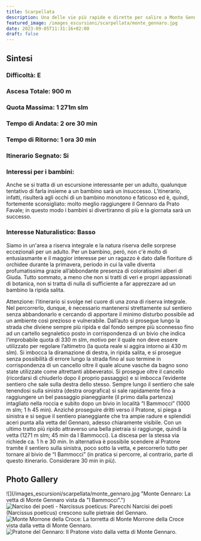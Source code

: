 ```yaml
---
title: Scarpellata
description: Una delle vie più rapide e dirette per salire a Monte Gennaro (1271 m) è quella che da Marcellina sale per la Scarpellata, cuore di una delle due riserve integrali del parco. Si tratta di un itinerario rapido e ripido, interessante per la varietà della vegetazione ma un po’ monotono se non decisamente noioso agli occhi degli escursionisti più giovani.
featured_image: /images_escursioni/scarpellata/monte_gennaro.jpg
date: 2023-09-05T11:31:16+02:00
draft: false
---
```



## Sintesi
### Difficoltà: E
### Ascesa Totale: 900 m
### Quota Massima: 1 271m slm
### Tempo di Andata: 2 ore 30 min
### Tempo di Ritorno: 1 ora 30 min
### Itinerario Segnato: Si
### Interessi per i bambini:
 Anche se si tratta di un escursione interessante per un adulto, qualunque tentativo di farla insieme a un bambino sarà un insuccesso. L’itinerario, infatti, risulterà agli occhi di un bambino monotono e faticoso ed è, quindi, fortemente sconsigliato: molto meglio raggiungere il Gennaro da Prato Favale; in questo modo i bambini si divertiranno di più e la giornata sarà un successo.
### Interesse Naturalistico: Basso
Siamo in un'area a riserva integrale e la natura riserva delle sorprese eccezionali per un adulto. Per un bambino, però, non c'è molto di entusiasmante e il maggior interesse per un ragazzo è dato dalle fioriture di orchidee durante la primavera, periodo in cui la valle diventa profumatissima grazie all’abbondante presenza di coloratissimi alberi di Giuda. Tutto sommato, a meno che non si tratti di veri e propri appassionati di botanica, non si tratta di nulla di sufficiente a far apprezzare ad un bambino la ripida salita.

 
Attenzione: l’itinerario si svolge nel cuore di una zona di riserva integrale. Nel percorrerlo, dunque, è necessario mantenersi strettamente sul sentiero senza abbandonarlo e cercando di apportare il minimo disturbo possibile ad un ambiente così prezioso e vulnerabile.
Dall’auto si prosegue lungo la strada che diviene sempre più ripida e dal fondo sempre più sconnesso fino ad un cartello segnaletico posto in corrispondenza di un bivio che indica l’improbabile quota di 330 m slm, motivo per il quale non deve essere utilizzato per regolare l’altimetro (la quota reale si aggira intorno ai 430 m slm).
Si imbocca la diramazione di destra, in ripida salita, e si prosegue senza possibilità di errore lungo la strada fino al suo termine in corrispondenza di un cancello oltre il quale alcune vasche da bagno sono state utilizzate come altrettanti abbeveratoi.
Si prosegue oltre il cancello (ricordarsi di chiuderlo dopo il proprio passaggio) e si imbocca l’evidente sentiero che sale sulla destra dello stesso.
Sempre lungo il sentiero che sale tenendosi sulla sinistra (destra orografica) si sale rapidamente fino a raggiungere un bel passaggio pianeggiante (il primo dalla partenza) intagliato nella roccia e subito dopo un bivio in località “I Bammocci” (1000 m slm; 1 h 45 min).
Anziché proseguire dritti verso il Pratone, si piega a sinistra e si segue il sentiero pianeggiante che tra ampie radure e splendidi aceri punta alla vetta del Gennaro, adesso chiaramente visibile. Con un ultimo tratto più ripido attraverso una bella pietraia si raggiunge, quindi la vetta (1271 m slm; 45 min da I Bammocci).
La discesa per la stessa via richiede ca. 1 h e 30 min. In alternativa è possibile scendere al Pratone tramite il sentiero sulla sinistra, poco sotto la vetta, e percorrerlo tutto per tornare al bivio de “I Bammocci” (in pratica si percorre, al contrario, parte di questo itinerario. Considerare 30 min in più).



## Photo Gallery
![](/images_escursioni/scarpellata/monte_gennaro.jpg "Monte Gennaro: La vetta di Monte Gennaro vista da "I Bammocci".")  ![](/images_escursioni/scarpellata/narciso_dei_poeti_-_narcissus_poeticus.jpg "Narciso dei poeti - Narcissus poeticus: Parecchi Narcisi dei poeti (Narcissus poeticus) crescono sulle pietraie del Gennaro.")  ![](/images_escursioni/scarpellata/monte_morrone_della_croce.jpg "Monte Morrone della Croce: La torretta di Monte Morrone della Croce vista dalla vetta di Monte Gennaro.")  ![](/images_escursioni/scarpellata/pratone_del_gennaro.jpg "Pratone del Gennaro: Il Pratone visto dalla vetta di Monte Gennaro.")  